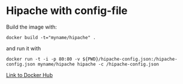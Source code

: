 # Hipache with config-file

Build the image with:
```
docker build -t="myname/hipache" .
```

and run it with 

```
docker run -t -i -p 80:80 -v ${PWD}/hipache-config.json:/hipache-config.json myname/hipache hipache -c /hipache-config.json
```

[Link to Docker Hub](https://registry.hub.docker.com/u/johscheuer/hipache-custom-config)
